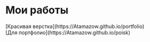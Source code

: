<h1>Мои работы</h1>
[Красивая верстка](https://Atamazow.github.io/portfolio) <br>
[Для портфолио](https://Atamazow.github.io/poisk) 

